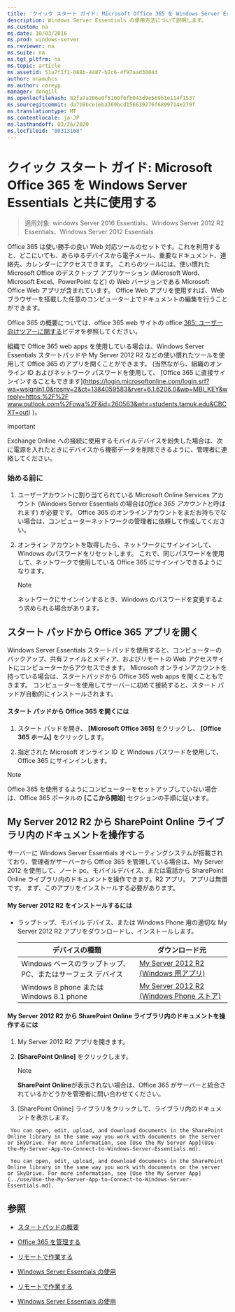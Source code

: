```yaml
---
title: 'クイック スタート ガイド: Microsoft Office 365 を Windows Server Essentials と共に使用する'
description: Windows Server Essentials の使用方法について説明します。
ms.custom: na
ms.date: 10/03/2016
ms.prod: windows-server
ms.reviewer: na
ms.suite: na
ms.tgt_pltfrm: na
ms.topic: article
ms.assetid: 51a7f1f1-088b-4487-b2c6-4f97aad3004d
author: nnamuhcs
ms.author: coreyp
manager: dongill
ms.openlocfilehash: 82fa7a206e0f5100f6fb043d9e569b1e114f1537
ms.sourcegitcommit: da7b9bce1eba369bcd156639276f6899714e279f
ms.translationtype: MT
ms.contentlocale: ja-JP
ms.lasthandoff: 03/26/2020
ms.locfileid: "80313168"
---
```

# <a name="quick-start-guide-to-using-microsoft-office-365-with-windows-server-essentials"></a>クイック スタート ガイド: Microsoft Office 365 を Windows Server Essentials と共に使用する

>適用対象: windows Server 2016 Essentials、Windows Server 2012 R2 Essentials、Windows Server 2012 Essentials

 Office 365 は使い勝手の良い Web 対応ツールのセットです。これを利用すると、どこにいても、あらゆるデバイスから電子メール、重要なドキュメント、連絡先、カレンダーにアクセスできます。 これらのツールには、使い慣れた Microsoft Office のデスクトップ アプリケーション (Microsoft Word、Microsoft Excel、PowerPoint など) の Web バージョンである Microsoft Office Web アプリが含まれています。 Office Web アプリを使用すれば、Web ブラウザーを搭載した任意のコンピューター上でドキュメントの編集を行うことができます。  

 Office 365 の概要については、office 365 web サイトの office [365: ユーザー向けツアーに関する](https://onlinehelp.microsoft.com/office365-smallbusinesses/hh534379.aspx)ビデオを参照してください。  

 組織で Office 365 web apps を使用している場合は、Windows Server Essentials スタートパッドや My Server 2012 R2 などの使い慣れたツールを使用して Office 365 のアプリを開くことができます。 (当然ながら、組織のオンライン ID およびネットワーク パスワードを使用して、 [Office 365 に直接サインインすることもできます](https://login.microsoftonline.com/login.srf?wa=wsignin1.0&rpsnv=2&ct=1384059583&rver=6.1.6206.0&wp=MBI_KEY&wreply=https:%2F%2F www.outlook.com%2Fowa%2F&id=260563&whr=students.tamuk.edu&CBCXT=out) )。  

> [!IMPORTANT]
>  Exchange Online への接続に使用するモバイルデバイスを紛失した場合は、次に電源を入れたときにデバイスから機密データを削除できるように、管理者に連絡してください。  

### <a name="before-you-begin"></a>始める前に  

1.  ユーザーアカウントに割り当てられている Microsoft Online Services アカウント (Windows Server Essentials の場合は*Office 365 アカウント*と呼ばれます) が必要です。 Office 365 のオンラインアカウントをまだお持ちでない場合は、コンピューターネットワークの管理者に依頼して作成してください。  

2.  オンライン アカウントを取得したら、ネットワークにサインインして、Windows のパスワードをリセットします。 これで、同じパスワードを使用して、ネットワークで使用している Office 365 にサインインできるようになります。  

    > [!NOTE]
    >  ネットワークにサインインするとき、Windows のパスワードを変更するよう求められる場合があります。  

## <a name="open-office-365-apps-from-the-launchpad"></a>スタート パッドから Office 365 アプリを開く  
 Windows Server Essentials スタートパッドを使用すると、コンピューターのバックアップ、共有ファイルとメディア、およびリモートの Web アクセスサイトにコンピューターからアクセスできます。 Microsoft オンラインアカウントを持っている場合は、スタートパッドから Office 365 web apps を開くこともできます。 コンピューターを使用してサーバーに初めて接続すると、スタート パッドが自動的にインストールされます。  

#### <a name="to-open-office-365-from-the-launchpad"></a>スタート パッドから Office 365 を開くには  

1.  スタート パッドを開き、 **[Microsoft Office 365]** をクリックし、 **[Office 365 ホーム]** をクリックします。  

2.  指定された Microsoft オンライン ID と Windows パスワードを使用して、Office 365 にサインインします。  

> [!NOTE]
>  Office 365 を使用するようにコンピューターをセットアップしていない場合は、Office 365 ポータルの **[ここから開始]** セクションの手順に従います。  

## <a name="work-with-documents-in-your-sharepoint-online-libraries-from-my-server-2012-r2"></a>My Server 2012 R2 から SharePoint Online ライブラリ内のドキュメントを操作する  
 サーバーに Windows Server Essentials オペレーティングシステムが搭載されており、管理者がサーバーから Office 365 を管理している場合は、My Server 2012 を使用して、ノート pc、モバイルデバイス、または電話から SharePoint Online ライブラリ内のドキュメントを操作できます。R2 アプリ。 アプリは無償です。 まず、このアプリをインストールする必要があります。  

#### <a name="to-install-my-server-2012-r2"></a>My Server 2012 R2 をインストールするには  

-   ラップトップ、モバイル デバイス、または Windows Phone 用の適切な My Server 2012 R2 アプリをダウンロードし、インストールします。  

    |デバイスの種類|ダウンロード元|  
    |-----------------|-------------------|  
    |Windows ベースのラップトップ、PC、またはサーフェス デバイス|[My Server 2012 R2 (Windows 用アプリ)](https://apps.microsoft.com/windows/app/my-server-2012-r2/67e86695-bda3-4f32-96c4-2e20e56f1cf3)|  
    | Windows 8 phone または Windows 8.1 phone|[My Server 2012 R2 (Windows Phone ストア)](http://www.windowsphone.com/store/app/my-server-2012-r2/44f596b5-0477-4096-b96e-ddd6ef64ad6b)|  

#### <a name="to-work-with-documents-in-sharepoint-online-libraries-from-my-server-2012-r2"></a>My Server 2012 R2 から SharePoint Online ライブラリ内のドキュメントを操作するには  

1.  My Server 2012 R2 アプリを開きます。  

2.  **[SharePoint Online]** をクリックします。  

    > [!NOTE]
    >  **SharePoint Online**が表示されない場合は、Office 365 がサーバーと統合されているかどうかを管理者に問い合わせてください。  

3.  [SharePoint Online] ライブラリをクリックして、ライブラリ内のドキュメントを表示します。  


~~~
 You can open, edit, upload, and download documents in the SharePoint Online library in the same way you work with documents on the server or SkyDrive. For more information, see [Use the My Server App](Use-the-My-Server-App-to-Connect-to-Windows-Server-Essentials.md).  

 You can open, edit, upload, and download documents in the SharePoint Online library in the same way you work with documents on the server or SkyDrive. For more information, see [Use the My Server App](../use/Use-the-My-Server-App-to-Connect-to-Windows-Server-Essentials.md).  
~~~


## <a name="see-also"></a>参照  

-   [スタートパッドの概要](../manage/Overview-of-the-Launchpad-in-Windows-Server-Essentials.md)  

-   [Office 365 を管理する](../manage/Manage-Office-365-in-Windows-Server-Essentials.md)  


-   [リモートで作業する](Work-Remotely-in-Windows-Server-Essentials.md)  

-   [Windows Server Essentials の使用](Use-Windows-Server-Essentials.md)

-   [リモートで作業する](../use/Work-Remotely-in-Windows-Server-Essentials.md)  

-   [Windows Server Essentials の使用](../use/Use-Windows-Server-Essentials.md)

